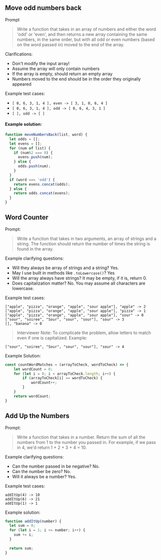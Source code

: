 ## Move odd numbers back 

Prompt

> Write a function that takes in an array of numbers and either the word 'odd' or 'even', and then returns a new array containing the same numbers, in the same order, but with all odd or even numbers (based on the word passed in) moved to the end of the array.

Clarifications:

- Don't modify the input array!
- Assume the array will only contain numbers
- If the array is empty, should return an empty array
- Numbers moved to the end should be in the order they originally appeared

Example test cases:

- `[ 0, 6, 3, 1, 4 ], even -> [ 3, 1, 0, 6, 4 ]`
- `[ 0, 6, 3, 1, 4 ], odd -> [ 0, 6, 4, 3, 1 ]`
- `[ ], odd -> [ ]`

#### Example solution:
```JavaScript
function moveNumbersBack(list, word) {
  let odds = [];
  let evens = [];
  for (num of list) {
    if (num%2 === 0) {
      evens.push(num);
    } else {
      odds.push(num);
    }
  }
  if (word === 'odd') {
    return evens.concat(odds);
  } else {
    return odds.concat(evens);
  }
}
```

## Word Counter

Prompt:

> Write a function that takes in two arguments, an array of strings and a string. The function should return the number of times the string is found in the array.

Example clarifying questions:

- Will they always be array of strings and a string? Yes.
- May I use built in methods like `.toLowercase()`? Yes
- Will the array always have strings? It may be empty, if it is, return 0.
- Does capitalization matter? No. You may assume all characters are lowercase.

Example test cases:

```
["apple", "pizza", "orange", "apple", "sour apple"], "apple" -> 2
["apple", "pizza", "orange", "apple", "sour apple"], "pizza" -> 1
["apple", "pizza", "orange", "apple", "sour apple"], "sour" -> 0
["sour", "soiree", "Sour", "sour", "sour"], "sour" -> 3
[], "banana" -> 0
```

> Interviewer Note: To complicate the problem, allow letters to match even if one is capitalized. Example:

```
["sour", "soiree", "Sour", "sour", "sour"], "sour" -> 4
```

Example Solution:

```JavaScript
const countWordMatches = (arrayToCheck, wordToCheck) => {
    let wordCount = 0;
    for (let i = 0; i < arrayToCheck.length; i++) {
        if (arrayToCheck[i] == wordToCheck) {
            wordCount++;
        }
    }
    return wordCount;
}
```

## Add Up the Numbers

Prompt:

> Write a function that takes in a number. Return the sum of all the numbers from 1 to the number you passed in. For example, if we pass in 4, we'd return 1 + 2 + 3 + 4 = 10.

Example clarifying questions:

- Can the number passed in be negative? No.
- Can the number be zero? No.
- Will it always be a number? Yes.

Example test cases:

```
addItUp(4) -> 10
addItUp(6) -> 21
addItUp(1) -> 1
```

Example solution:

```js
function addItUp(number) {
  let sum = 0;
  for (let i = 1; i <= number; i++) {
    sum += i;
  }
  
  return sum;
}
```
